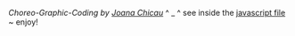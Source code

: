 _Choreo-Graphic-Coding by [Joana Chicau](joanachicau.com/)_ ^ _ ^ see inside the [javascript file](choreo-code-in-10-minutes.js) ~ enjoy!
